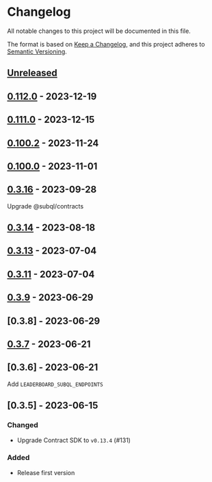 # Changelog

All notable changes to this project will be documented in this file.

The format is based on [Keep a Changelog](https://keepachangelog.com/en/1.0.0/),
and this project adheres to [Semantic Versioning](https://semver.org/spec/v2.0.0.html).

## [Unreleased]

## [0.112.0] - 2023-12-19

## [0.111.0] - 2023-12-15

## [0.100.2] - 2023-11-24

## [0.100.0] - 2023-11-01

## [0.3.16] - 2023-09-28

Upgrade @subql/contracts

## [0.3.14] - 2023-08-18

## [0.3.13] - 2023-07-04

## [0.3.11] - 2023-07-04

## [0.3.9] - 2023-06-29

## [0.3.8] - 2023-06-29

## [0.3.7] - 2023-06-21

## [0.3.6] - 2023-06-21

Add `LEADERBOARD_SUBQL_ENDPOINTS`

## [0.3.5] - 2023-06-15

### Changed

- Upgrade Contract SDK to `v0.13.4` (#131)

### Added

- Release first version

[unreleased]: https://github.com/subquery/network-clients/compare/v0.112.0...HEAD
[0.112.0]: https://github.com/subquery/network-clients/compare/v0.111.0...v0.112.0
[0.111.0]: https://github.com/subquery/network-clients/compare/v0.100.2...v0.111.0
[0.100.2]: https://github.com/subquery/network-clients/compare/v0.100.0...v0.100.2
[0.100.0]: https://github.com/subquery/network-clients/compare/v0.3.16...v0.100.0
[0.3.16]: https://github.com/subquery/network-clients/compare/v0.3.14...v0.3.16
[0.3.14]: https://github.com/subquery/network-clients/compare/v0.3.13...v0.3.14
[0.3.13]: https://github.com/subquery/network-clients/compare/v0.3.11...v0.3.13
[0.3.11]: https://github.com/subquery/network-clients/compare/v0.3.9...v0.3.11
[0.3.9]: https://github.com/subquery/network-clients/compare/v0.3.7...v0.3.9
[0.3.7]: https://github.com/subquery/network-clients/compare/v0.3.5...v0.3.7
[0.3.4]: https://github.com/subquery/network-clients/compare/v0.2.0...v0.3.5
